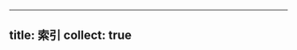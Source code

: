 
---
title: 索引
collect: true
---

<style>
footer .metadata a[title='索引 [index]'] {
  display: none;
}
</style>